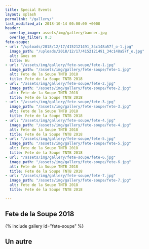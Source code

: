 ```yaml
---
title: Special Events
layout: splash
permalink: "/gallery/"
last_modified_at: 2018-10-14 00:00:00 +0000
header:
  overlay_image: assets/img/gallery/banner.jpg
  overlay_filter: 0.3
fete-soupe:
- url: "/uploads/2018/12/17/4152121491_34c148a57f_o-1.jpg"
  image_path: "/uploads/2018/12/17/4152121491_34c148a57f_o.jpg"
  alt: Goes on
  title: Wu
- url: "/assets/img/gallery/fete-soupe/fete-1.jpg"
  image_path: "/assets/img/gallery/fete-soupe/fete-1.jpg"
  alt: Fete de la Soupe TNTB 2018
  title: Fete de la Soupe TNTB 2018
- url: "/assets/img/gallery/fete-soupe/fete-2.jpg"
  image_path: "/assets/img/gallery/fete-soupe/fete-2.jpg"
  alt: Fete de la Soupe TNTB 2018
  title: Fete de la Soupe TNTB 2018
- url: "/assets/img/gallery/fete-soupe/fete-3.jpg"
  image_path: "/assets/img/gallery/fete-soupe/fete-3.jpg"
  alt: Fete de la Soupe TNTB 2018
  title: Fete de la Soupe TNTB 2018
- url: "/assets/img/gallery/fete-soupe/fete-4.jpg"
  image_path: "/assets/img/gallery/fete-soupe/fete-4.jpg"
  alt: Fete de la Soupe TNTB 2018
  title: Fete de la Soupe TNTB 2018
- url: "/assets/img/gallery/fete-soupe/fete-5.jpg"
  image_path: "/assets/img/gallery/fete-soupe/fete-5.jpg"
  alt: Fete de la Soupe TNTB 2018
  title: Fete de la Soupe TNTB 2018
- url: "/assets/img/gallery/fete-soupe/fete-6.jpg"
  image_path: "/assets/img/gallery/fete-soupe/fete-6.jpg"
  alt: Fete de la Soupe TNTB 2018
  title: Fete de la Soupe TNTB 2018
- url: "/assets/img/gallery/fete-soupe/fete-7.jpg"
  image_path: "/assets/img/gallery/fete-soupe/fete-7.jpg"
  alt: Fete de la Soupe TNTB 2018
  title: Fete de la Soupe TNTB 2018

---
```

## Fete de la Soupe 2018

{% include gallery id="fete-soupe" %}

## Un autre